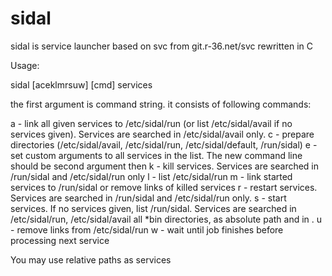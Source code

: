 # sidal
sidal is service launcher based on svc from git.r-36.net/svc rewritten in C

Usage:

sidal [aceklmrsuw] [cmd] services

the first argument is command string. it consists of following commands:

a - link all given services to /etc/sidal/run (or list /etc/sidal/avail if no services given). Services are searched in /etc/sidal/avail only.
c - prepare directories (/etc/sidal/avail, /etc/sidal/run, /etc/sidal/default, /run/sidal)
e - set custom arguments to all services in the list. The new command line should be second argument then
k - kill services. Services are searched in /run/sidal and /etc/sidal/run only
l - list /etc/sidal/run
m - link started services to /run/sidal or remove links of killed services
r - restart services. Services are searched in /run/sidal and /etc/sidal/run only.
s - start services. If no services given, list /run/sidal. Services are searched in /etc/sidal/run, /etc/sidal/avail all *bin directories, as absolute path and in .
u - remove links from /etc/sidal/run
w - wait until job finishes before processing next service

You may use relative paths as services
